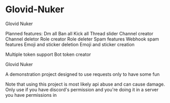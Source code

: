 # Glovid-Nuker
Glovid Nuker

Planned features:
Dm all
Ban all
Kick all
Thread slider
Channel creator
Channel deletor
Role creator
Role deleter
Spam features
Webhook spam features
Emoji and sticker deletion
Emoji and sticker creation

Multiple token support
Bot token creator



Glovid Nuker

A demonstration project designed to use requests only to have some fun

Note that using this project is most likely api abuse and can cause damage. Only use if you have discord's permission and you're doing it in a server you have permissions in


